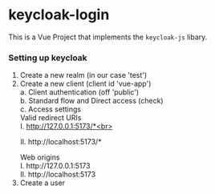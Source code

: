 # keycloak-login
This is a Vue Project that implements the `keycloak-js` libary.

### Setting up keycloak
1. Create a new realm (in our case 'test')
2. Create a new client (client id 'vue-app')<br>
   a. Client authentication (off 'public')<br>
   b. Standard flow and Direct access (check)<br>
   c. Access settings<br>
     Valid redirect URIs<br>
     I. http://127.0.0.1:5173/*<br>
     <p>II. http://localhost:5173/*<br></p>
     Web origins<br>
     I. http://127.0.0.1:5173<br>
     II. http://localhost:5173<br>
3. Create a user<br>
